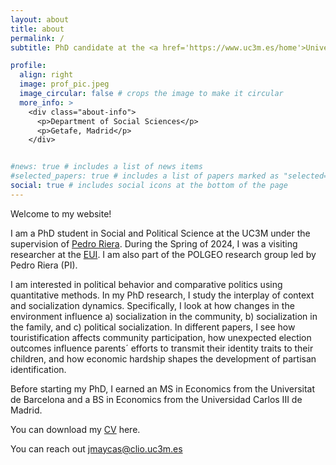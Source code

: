 ```yaml
---
layout: about
title: about
permalink: /
subtitle: PhD candidate at the <a href='https://www.uc3m.es/home'>Universidad Carlos III de Madrid</a>–UC3M

profile:
  align: right
  image: prof_pic.jpeg
  image_circular: false # crops the image to make it circular
  more_info: >
    <div class="about-info">
      <p>Department of Social Sciences</p>
      <p>Getafe, Madrid</p>
    </div>


#news: true # includes a list of news items
#selected_papers: true # includes a list of papers marked as "selected={true}"
social: true # includes social icons at the bottom of the page
---
```

Welcome to my website! 

I am a PhD student in Social and Political Science at the UC3M under the supervision of [Pedro Riera](https://pedro-riera.com/). During the Spring of 2024, I was a visiting researcher at the [EUI](https://www.eui.eu/en/home). I am also part of the POLGEO research group led by Pedro Riera (PI).

I am interested in political behavior and comparative politics using quantitative methods. In my PhD research, I study the interplay of context and socialization dynamics. Specifically, I look at how changes in the environment influence a) socialization in the community, b) socialization in the family, and c) political socialization. In different papers, I see how touristification affects community participation, how unexpected election outcomes influence parents´ efforts to transmit their identity traits to their children, and how economic hardship shapes the development of partisan identification. 

Before starting my PhD, I earned an MS in Economics from the Universitat de Barcelona and a BS in Economics from the Universidad Carlos III de Madrid. 

You can download my [CV](/al-folio/cv/) here.

You can reach out [jmaycas@clio.uc3m.es](mailto:jmaycas@clio.uc3m.es)

